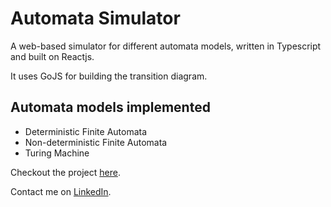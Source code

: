 # Automata Simulator

A web-based simulator for different automata models, written in Typescript and built on Reactjs.

It uses GoJS for building the transition diagram.

## Automata models implemented

* Deterministic Finite Automata
* Non-deterministic Finite Automata
* Turing Machine


Checkout the project [here](https://bhatushar.github.io/automata-simulator).

Contact me on [LinkedIn](https://www.linkedin.com/in/bhatushar).
